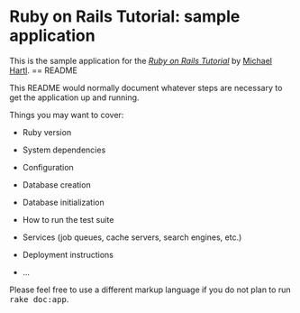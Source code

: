 # Ruby on Rails Tutorial: sample application

This is the sample application for 
the [*Ruby on Rails Tutorial*](http://railstutorial.org/)
by [Michael Hartl](http://michaelhartl.com/). 
== README

This README would normally document whatever steps are necessary to get the
application up and running.

Things you may want to cover:

* Ruby version

* System dependencies

* Configuration

* Database creation

* Database initialization

* How to run the test suite

* Services (job queues, cache servers, search engines, etc.)

* Deployment instructions

* ...


Please feel free to use a different markup language if you do not plan to run
<tt>rake doc:app</tt>.
